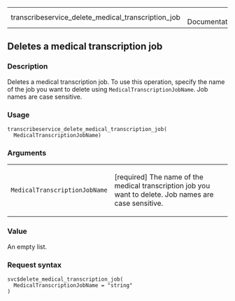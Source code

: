 <table style="width: 100%;">
<tbody>
<tr class="odd">
<td>transcribeservice_delete_medical_transcription_job</td>
<td style="text-align: right;">R Documentation</td>
</tr>
</tbody>
</table>

## Deletes a medical transcription job

### Description

Deletes a medical transcription job. To use this operation, specify the
name of the job you want to delete using `MedicalTranscriptionJobName`.
Job names are case sensitive.

### Usage

    transcribeservice_delete_medical_transcription_job(
      MedicalTranscriptionJobName)

### Arguments

<table>
<colgroup>
<col style="width: 35%" />
<col style="width: 65%" />
</colgroup>
<tbody>
<tr class="odd">
<td><code
id="transcribeservice_delete_medical_transcription_job_:_MedicalTranscriptionJobName">MedicalTranscriptionJobName</code></td>
<td><p>[required] The name of the medical transcription job you want to
delete. Job names are case sensitive.</p></td>
</tr>
</tbody>
</table>

### Value

An empty list.

### Request syntax

    svc$delete_medical_transcription_job(
      MedicalTranscriptionJobName = "string"
    )
